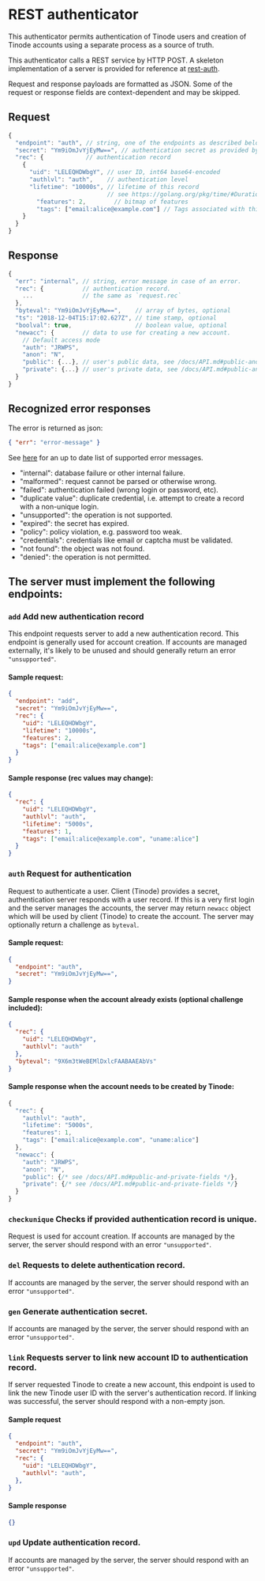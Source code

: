 # REST authenticator

This authenticator permits authentication of Tinode users and creation of Tinode accounts using a separate process as a source of truth.

This authenticator calls a REST service by HTTP POST. A skeleton implementation of a server is provided for reference at [rest-auth](../../../rest-auth/).

Request and response payloads are formatted as JSON. Some of the request or response fields are context-dependent and may be skipped.


## Request

```js
{
  "endpoint": "auth", // string, one of the endpoints as described below.
  "secret": "Ym9iOmJvYjEyMw==", // authentication secret as provided by the client.
  "rec": {            // authentication record
    {
      "uid": "LELEQHDWbgY", // user ID, int64 base64-encoded
      "authlvl": "auth",    // authentication level
      "lifetime": "10000s", // lifetime of this record
                            // see https://golang.org/pkg/time/#Duration for format.
    	"features": 2,        // bitmap of features
    	"tags": ["email:alice@example.com"] // Tags associated with this authentication record.
    }
  }
}
```

## Response

```js
{
  "err": "internal", // string, error message in case of an error.
  "rec": {           // authentication record.
    ...              // the same as `request.rec`
  },
  "byteval": "Ym9iOmJvYjEyMw==",    // array of bytes, optional
  "ts": "2018-12-04T15:17:02.627Z", // time stamp, optional
  "boolval": true,                  // boolean value, optional
  "newacc": {        // data to use for creating a new account.
    // Default access mode
    "auth": "JRWPS",
    "anon": "N",
  	"public": {...}, // user's public data, see /docs/API.md#public-and-private-fields
  	"private": {...} // user's private data, see /docs/API.md#public-and-private-fields
  }
}
```

## Recognized error responses

The error is returned as json:

```json
{ "err": "error-message" }
```

See [here](../../store/types/types.go#L24) for an up to date list of supported error messages.

* "internal": database failure or other internal failure.
* "malformed": request cannot be parsed or otherwise wrong.
* "failed": authentication failed (wrong login or password, etc).
* "duplicate value": duplicate credential, i.e. attempt to create a record with a non-unique login.
* "unsupported": the operation is not supported.
* "expired": the secret has expired.
* "policy": policy violation, e.g. password too weak.
* "credentials": credentials like email or captcha must be validated.
* "not found": the object was not found.
* "denied": the operation is not permitted.

## The server must implement the following endpoints:

### `add` Add new authentication record

This endpoint requests server to add a new authentication record. This endpoint is generally used for account creation. If accounts are managed externally, it's likely to be unused and should generally return an error `"unsupported"`.

#### Sample request:
```json
{
  "endpoint": "add",
  "secret": "Ym9iOmJvYjEyMw==",
  "rec": {
    "uid": "LELEQHDWbgY",
    "lifetime": "10000s",
    "features": 2,
    "tags": ["email:alice@example.com"]
  }
}
```

#### Sample response (rec values may change):
```json
{
  "rec": {
    "uid": "LELEQHDWbgY",
    "authlvl": "auth",
    "lifetime": "5000s",
    "features": 1,
    "tags": ["email:alice@example.com", "uname:alice"]
  }
}
```

### `auth` Request for authentication

Request to authenticate a user. Client (Tinode) provides a secret, authentication server responds with a user record. If this is a very first login and the server manages the accounts, the server may return `newacc` object which will be used by client (Tinode) to create the account.
The server may optionally return a challenge as `byteval`.

#### Sample request:
```json
{
  "endpoint": "auth",
  "secret": "Ym9iOmJvYjEyMw==",
}
```

#### Sample response when the account already exists (optional challenge included):
```json
{
  "rec": {
    "uid": "LELEQHDWbgY",
    "authlvl": "auth"
  },
  "byteval": "9X6m3tWeBEMlDxlcFAABAAEAbVs"
}
```

#### Sample response when the account needs to be created by Tinode:
```js
{
  "rec": {
    "authlvl": "auth",
    "lifetime": "5000s",
    "features": 1,
    "tags": ["email:alice@example.com", "uname:alice"]
  },
  "newacc": {
    "auth": "JRWPS",
    "anon": "N",
  	"public": {/* see /docs/API.md#public-and-private-fields */},
  	"private": {/* see /docs/API.md#public-and-private-fields */}
  }  
}
```

### `checkunique` Checks if provided authentication record is unique.

Request is used for account creation. If accounts are managed by the server, the server should respond with an error `"unsupported"`.

### `del` Requests to delete authentication record.

If accounts are managed by the server, the server should respond with an error `"unsupported"`.

### `gen` Generate authentication secret.

If accounts are managed by the server, the server should respond with an error `"unsupported"`.

### `link` Requests server to link new account ID to authentication record.

If server requested Tinode to create a new account, this endpoint is used to link the new Tinode user ID with the server's authentication record. If linking was successful, the server should respond with a non-empty json.

#### Sample request
```json
{
  "endpoint": "auth",
  "secret": "Ym9iOmJvYjEyMw==",
  "rec": {
    "uid": "LELEQHDWbgY",
    "authlvl": "auth",
  },
}
```

#### Sample response
```json
{}
```


### `upd` Update authentication record.

If accounts are managed by the server, the server should respond with an error `"unsupported"`.

